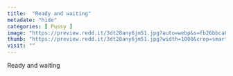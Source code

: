 ```yaml
---
title:  "Ready and waiting"
metadate: "hide"
categories: [ Pussy ]
image: "https://preview.redd.it/3dt28any6jm51.jpg?auto=webp&s=fb26bbca8569f416d9ef75e4d2d3adb3078c17f3"
thumb: "https://preview.redd.it/3dt28any6jm51.jpg?width=1080&crop=smart&auto=webp&s=fc4265f65a25820010e157924907247d78250bd0"
visit: ""
---
```

Ready and waiting
